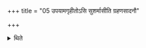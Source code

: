 +++
title = "05 उपयामगृहीतोऽसि सुशर्मासीति ग्रहणसादनौ"

+++

<details><summary>थिते</summary>

उपयामगृहीतोऽसि सुशर्मासीति ग्रहणसादनौ ५
</details>
